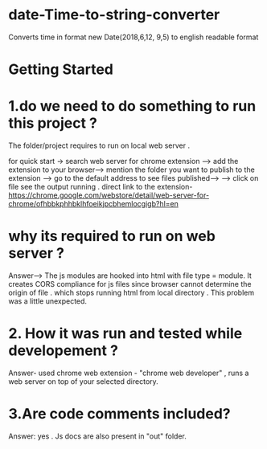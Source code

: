 # date-Time-to-string-converter
Converts time in format new Date(2018,6,12, 9,5) to english readable format

# Getting Started

# 1.do we need to do something to run this project ?

The folder/project requires to run on local web server .

for quick start -> search web server for chrome extension --> add the extension to your browser-->
mention the folder you want to publish to the extension --> go to the default address to see files published-->
--> click on file see the output running .
direct link to the extension- https://chrome.google.com/webstore/detail/web-server-for-chrome/ofhbbkphhbklhfoeikjpcbhemlocgigb?hl=en

# why its required to run on web server ?
Answer--> The js modules are hooked into html with file type = module. It creates CORS compliance 
for js files since browser cannot determine the origin of file .
which stops running html from local directory . This problem was a little  unexpected.

# 2. How it was run and tested while developement ?
Answer- used chrome web extension - "chrome web developer" , runs a web server on top of your selected directory.

# 3.Are code comments included?
Answer: yes . Js docs are also present in "out" folder.
